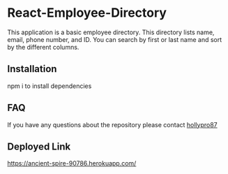 # React-Employee-Directory

This application is a basic employee directory. This directory lists name, email, phone number, and ID. You can search by first or last name and sort by the different columns.

## Installation

npm i to install dependencies

## FAQ

If you have any questions about the repository please contact [hollypro87](https://github.com/hollypro87/)

## Deployed Link

https://ancient-spire-90786.herokuapp.com/
